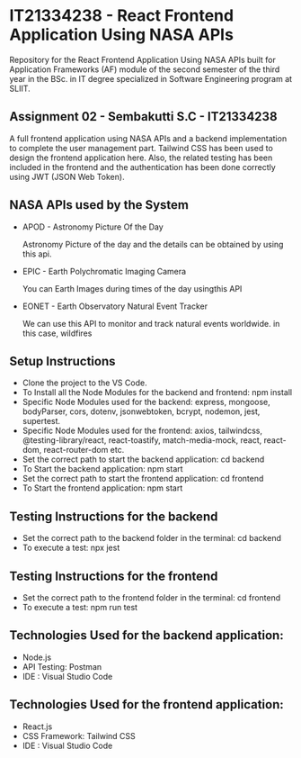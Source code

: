# IT21334238 - React Frontend Application Using NASA APIs
Repository for the React Frontend Application Using NASA APIs built for Application Frameworks (AF) module of the second semester of the third year in the BSc. in IT degree specialized in Software Engineering program at SLIIT.
 
<h2>Assignment 02 - Sembakutti S.C - IT21334238</h2>

<p>A full frontend application using NASA APIs and a backend implementation to complete the user management part. Tailwind CSS has been used to design the frontend application here. Also, the related testing has been included in the frontend and the authentication has been done correctly using JWT (JSON Web Token).</p>

 
<h2>NASA APIs used by the System</h2>

<ul>
  <li>APOD - Astronomy Picture Of the Day</li>
    <P>Astronomy Picture of the day and the details can be obtained by using this api.</p>

  <li>EPIC - Earth Polychromatic Imaging Camera</li>
    <p>You can Earth Images during times of the day usingthis API</p>

  <li>EONET - Earth Observatory Natural Event Tracker </li>
    <p>We can use this API to monitor and track natural events worldwide. in this case, wildfires</p>
</ul>
 

<h2>Setup Instructions</h2>

<ul>
  <li>Clone the project to the VS Code.</li>
  <li>To Install all the Node Modules for the backend and frontend: npm install </li>
  <li>Specific Node Modules used for the backend: express, mongoose, bodyParser, cors, dotenv, jsonwebtoken, bcrypt, nodemon, jest, supertest.</li>
  <li>Specific Node Modules used for the frontend: axios, tailwindcss, @testing-library/react, react-toastify, match-media-mock, react, react-dom, react-router-dom etc.</li>
  <li>Set the correct path to start the backend application: cd backend</li>
  <li>To Start the backend application: npm start</li>
  <li>Set the correct path to start the frontend application: cd frontend</li>
  <li>To Start the frontend application: npm start</li>
</ul>


<h2>Testing Instructions for the backend</h2>

<ul>
  <li>Set the correct path to the backend folder in the terminal: cd backend</li>
  <li>To execute a test: npx jest </li>
</ul>
 

<h2>Testing Instructions for the frontend</h2>
<ul>
  <li>Set the correct path to the frontend folder in the terminal: cd frontend</li>
  <li>To execute a test: npm run test </li>
</ul>
 

<h2>Technologies Used for the backend application:</h2>
<ul>
  <li>Node.js</li>
  <li>API Testing: Postman</li>
  <li>IDE : Visual Studio Code</li>
</ul>


<h2>Technologies Used for the frontend application:</h2>
<ul>
  <li>React.js</li>
  <li>CSS Framework: Tailwind CSS</li>
  <li>IDE : Visual Studio Code</li>
</ul>
